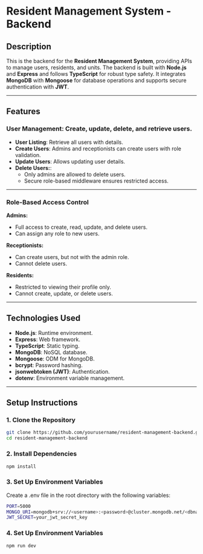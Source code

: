# **Resident Management System - Backend**

## **Description**
This is the backend for the **Resident Management System**, providing APIs to manage users, residents, and units. The backend is built with **Node.js** and **Express** and follows **TypeScript** for robust type safety. It integrates **MongoDB** with **Mongoose** for database operations and supports secure authentication with **JWT**.

---

## **Features**
 
### **User Management**: Create, update, delete, and retrieve users.
- **User Listing**: Retrieve all users with details.
- **Create Users**: Admins and receptionists can create users with role validation.
- **Update Users**: Allows updating user details.
- **Delete Users:**: 
  - Only admins are allowed to delete users.
  - Secure role-based middleware ensures restricted access.

--- 

### **Role-Based Access Control**

**Admins:** 

- Full access to create, read, update, and delete users.
- Can assign any role to new users.

**Receptionists:** 

- Can create users, but not with the admin role.
- Cannot delete users.

**Residents:** 
-	Restricted to viewing their profile only.
-	Cannot create, update, or delete users.

---

## **Technologies Used**
- **Node.js**: Runtime environment.
- **Express**: Web framework.
- **TypeScript**: Static typing.
- **MongoDB**: NoSQL database.
- **Mongoose**: ODM for MongoDB.
- **bcrypt**: Password hashing.
- **jsonwebtoken (JWT)**: Authentication.
- **dotenv**: Environment variable management.

---

## **Setup Instructions**

### **1. Clone the Repository**
```bash
git clone https://github.com/yourusername/resident-management-backend.git
cd resident-management-backend
```

### **2. Install Dependencies**
```bash
npm install
```


### **3. Set Up Environment Variables**
Create a .env file in the root directory with the following variables:
```bash
PORT=5000
MONGO_URI=mongodb+srv://<username>:<password>@cluster.mongodb.net/<dbname>?retryWrites=true&w=majority
JWT_SECRET=your_jwt_secret_key
```

### **4. Set Up Environment Variables**
```bash
npm run dev
```